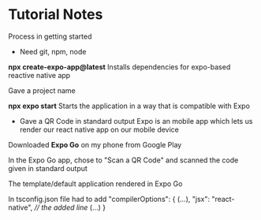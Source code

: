 # Tutorial Notes
Process in getting started

- Need git, npm, node

**npx create-expo-app@latest** 
Installs dependencies for expo-based reactive native app

Gave a project name

**npx expo start**
Starts the application in a way that is compatible with Expo
- Gave a QR Code in standard output
Expo is an mobile app which lets us render our react native app on our mobile device

Downloaded **Expo Go** on my phone from Google Play

In the Expo Go app, chose to "Scan a QR Code" and scanned the code given in standard
output

The template/default application rendered in Expo Go

In tsconfig.json file had to add 
    "compilerOptions": {
        (...),
        "jsx": "react-native",      *// the added line*
        (...)
    }

